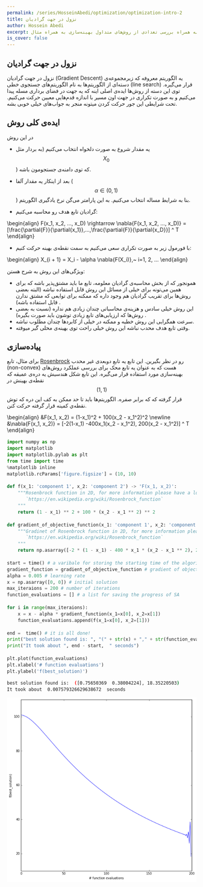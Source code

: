```yaml
---
permalink: /series/HosseinAbedi/optimization/optimization-intro-2
title: نزول در جهت گرادیان
author: Hossein Abedi
excerpt: معرفی بهینه‌سازی به همراه بررسی تعدادی از روش‌های متداول بهینه‌سازی به همراه مثال
is_cover: false
---
```


##  نزول در جهت گرادیان

نزول در جهت گرادیان
(Gradient Descent)
یه الگوریتم معروفه
که زیرمجموعه‌ی دسته‌ای از الگوریتم‌ها به نام الگوریتم‌های جستجوی خطی (line search)
قرار می‌گیره.
توی این دسته از روش‌ها ایده‌‌ی اصلی اینه که یه جهت در فضای برداری مسله پیدا می‌کنیم و به صورت تکراری در جهت اون مسیر با اندازه قدم‌هایی معیین حرکت می‌کنیم.
تحت شرایطی این جور حرکت کردن میتونه منجر به جواب‌های خیلی خوبی بشه.

## ایده‌‌ی کلی روش

در این روش 

* یه مقدار شروع به صورت دلخواه انتخاب می‌کنیم 
(به بردار مثل 
$$X_0$$)
که توی دامنه‌ی جستجومون باشه.

* بعد از اینکار یه مقدار آلفا
($$\alpha \in (0, 1)$$)
بنا به شرایط مساله انتخاب می‌کنیم. به این پارامتر می‌گن نرخ یادگیری الگوریتم.

* گرادیان تابع هدف رو محاسبه می‌کنیم:

\begin{align}
F(x_1, x_2, ..., x_D) \rightarrow \nabla{F(x_1, x_2, ..., x_D)} =  [\frac{\partial{F}}{\partial{x_1}},...,\frac{\partial{F}}{\partial{x_D}}] ^ T
\end{align}

* با فورمول زیر به صورت تکراری سعی می‌کنیم به سمت نقطه‌ی بهینه حرکت کنیم:

\begin{align}
X_{i + 1} = X_i - \alpha \nabla{F(X_i)},~ i=1, 2, ...
\end{align}

 ويژگی‌های این روش به‌ شرح هستن:

* همونجور که از بخش محاسبه‌ی گرادیان معلومه، تابع ما باید مشتق‌پذیر باشه که برای همین می‌تونه برای خیلی از مسائل این روش قابل استفاده نباشه
(البته بعضی روش‌ها برای تقریب گرادیان هم وجود داره که ممکنه برای توابعی که مشتق ندارن قابل استفاده باشه)
.
* این روش خیلی سادس و هزینه‌ی محاسباتی چندان زیادی هم نداره 
(نسبت به بعضی روش‌ها که ارزیابی‌های تابع زیادی توشون باید صورت بگیره)
.
* سرعت همگرایی این روش خطیه و ممکنه در خیلی از کابرد‌ها چندان مطلوب نباشه.
* وقتی تابع هدف محدب نباشه این روش خیلی راحت توی بهینه‌ی محلی گیر میوفته.

## پیاده‌سازی

 برای مثال، تابع
[Rosenbrock](https://en.wikipedia.org/wiki/Rosenbrock_function)
رو در نظر بگیرین. این تابع یه تابع دوبعدی غیر محدب (non-convex) هست که به عنوان یه تابع محک برای بررسی عملکرد روش‌های بهینه‌سازی مورد استفاده قرار می‌گیره.
این تابع شکل هندسیش یه دره‌ی عمیقه که نقطه‌ی بهینش در
$$(1, 1)$$
قرار گرفته که که برابر صفره. الگوریتم‌ها باید تا حد ممکن به کف این دره که توش نقطه‌ي کمینه قرار گرفته حرکت‌ کنن.

\begin{align}
&F(x_1, x_2) = (1-x_1)^2 + 100(x_2 - x_1^2)^2 \newline
&\nabla{F(x_1, x_2)} = [-2(1-x_1) -400x_1(x_2 - x_1^2), 200(x_2 - x_1^2)] ^ T
\end{align}

```python
import numpy as np
import matplotlib
import matplotlib.pylab as plt
from time import time
%matplotlib inline
matplotlib.rcParams['figure.figsize'] = (10, 10)

def f(x_1: 'component 1', x_2: 'component 2') -> 'F(x_1, x_2)':
    """Rosenbrock function in 2D, for more information please have a look at 
       `https://en.wikipedia.org/wiki/Rosenbrock_function`
    """
    return (1 - x_1) ** 2 + 100 * (x_2 - x_1 ** 2) ** 2

def gradient_of_objective_function(x_1: 'component 1', x_2: 'component 2') -> '\nabla{F(x_1, x_2)}':
    """Gradinet of Rosenbrock function in 2D, for more information please have a look at 
       `https://en.wikipedia.org/wiki/Rosenbrock_function`
    """
    return np.asarray([-2 * (1 - x_1) - 400 * x_1 * (x_2 - x_1 ** 2), 200 * (x_2 - x_1 ** 2)])

start = time() # a varibale for storing the starting time of the algorithm
gradient_function = gradient_of_objective_function # gradient of objective function to be `minimized` 
alpha = 0.005 # learning rate
x = np.asarray([0, 0]) # initial solution 
max_iteraions = 200 # number of iterations
function_evaluations = [] # a list for saving the progress of SA

for i in range(max_iteraions):
    x = x - alpha * gradient_function(x_1=x[0], x_2=x[1]) 
    function_evaluations.append(f(x_1=x[0], x_2=[1]))

end =  time() # it is all done!
print("best solution found is: ", "(" + str(x) + "," + str(function_evaluations[-1]) + ")")
print("It took about ", end - start,  " seconds")  

plt.plot(function_evaluations)
plt.xlabel('# function evaluations')
plt.ylabel('f(best_solution)')
```
```sh
best solution found is:  ([0.75650369  0.38004224], 18.35220503)
It took about  0.007579326629638672  seconds
```

![gd](/assets/images/HosseinAbedi/images/opt_2.png)
